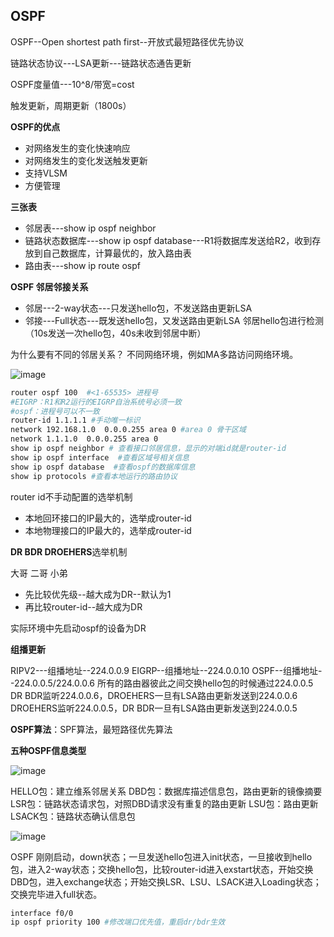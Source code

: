 ## OSPF
OSPF--Open shortest path first--开放式最短路径优先协议

链路状态协议---LSA更新---链路状态通告更新

OSPF度量值---10^8/带宽=cost

触发更新，周期更新（1800s）

**OSPF的优点**
- 对网络发生的变化快速响应
- 对网络发生的变化发送触发更新
- 支持VLSM
- 方便管理

**三张表**
- 邻居表---show ip ospf neighbor
- 链路状态数据库---show  ip ospf database---R1将数据库发送给R2，收到存放到自己数据库，计算最优的，放入路由表
- 路由表---show ip route ospf

**OSPF 邻居邻接关系**

- 邻居---2-way状态---只发送hello包，不发送路由更新LSA
- 邻接---Full状态---既发送hello包，又发送路由更新LSA
邻居hello包进行检测（10s发送一次hello包，40s未收到邻居中断）

为什么要有不同的邻居关系？
不同网络环境，例如MA多路访问网络环境。

![image](https://github.com/yutao517/yutao517.github.io/assets/62100249/ebece000-b515-4ff5-8dd5-7640f0dd2b3e)

```bash
router ospf 100  #<1-65535> 进程号
#EIGRP：R1和R2运行的EIGRP自治系统号必须一致
#ospf：进程号可以不一致
router-id 1.1.1.1 #手动唯一标识
network 192.168.1.0  0.0.0.255 area 0 #area 0 骨干区域
network 1.1.1.0  0.0.0.255 area 0
show ip ospf neighbor # 查看接口邻居信息，显示的对端id就是router-id
show ip ospf interface  #查看区域号相关信息
show ip ospf database  #查看ospf的数据库信息
show ip protocols #查看本地运行的路由协议
```
 router id不手动配置的选举机制
 - 本地回环接口的IP最大的，选举成router-id
 - 本地物理接口的IP最大的，选举成router-id

**DR BDR DROEHERS**选举机制

大哥 二哥 小弟
- 先比较优先级--越大成为DR--默认为1
- 再比较router-id--越大成为DR

实际环境中先启动ospf的设备为DR

**组播更新**

RIPV2---组播地址--224.0.0.9
EIGRP--组播地址--224.0.0.10
OSPF--组播地址--224.0.0.5/224.0.0.6
所有的路由器彼此之间交换hello包的时候通过224.0.0.5
DR BDR监听224.0.0.6，DROEHERS一旦有LSA路由更新发送到224.0.0.6
DROEHERS监听224.0.0.5，DR BDR一旦有LSA路由更新发送到224.0.0.5

**OSPF算法**：SPF算法，最短路径优先算法

**五种OSPF信息类型**

![image](https://github.com/yutao517/yutao517.github.io/assets/62100249/c3b4c637-2426-4d3e-86f4-909d54a9f591)

HELLO包：建立维系邻居关系
DBD包：数据库描述信息包，路由更新的镜像摘要
LSR包：链路状态请求包，对照DBD请求没有重复的路由更新
LSU包：路由更新
LSACK包：链路状态确认信息包

![image](https://github.com/yutao517/yutao517.github.io/assets/62100249/e31fb498-e11a-4a5c-8cf9-de4c3399ef75)

OSPF 刚刚启动，down状态；一旦发送hello包进入init状态，一旦接收到hello包，进入2-way状态；交换hello包，比较router-id进入exstart状态，开始交换DBD包，进入exchange状态；开始交换LSR、LSU、LSACK进入Loading状态；交换完毕进入full状态。

```bash
interface f0/0
ip ospf priority 100 #修改端口优先值，重启dr/bdr生效
```
